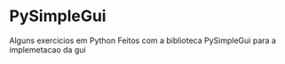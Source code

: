 # PySimpleGui
Alguns exercicios em Python
  Feitos com a biblioteca PySimpleGui para a implemetacao da gui
